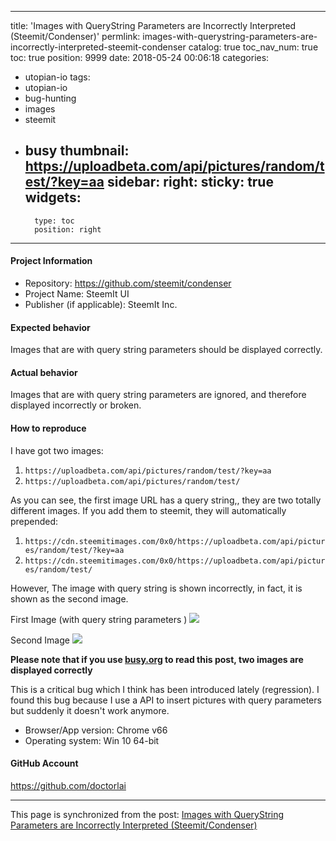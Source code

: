 
---
title: 'Images with QueryString Parameters are Incorrectly Interpreted (Steemit/Condenser)'
permlink: images-with-querystring-parameters-are-incorrectly-interpreted-steemit-condenser
catalog: true
toc_nav_num: true
toc: true
position: 9999
date: 2018-05-24 00:06:18
categories:
- utopian-io
tags:
- utopian-io
- bug-hunting
- images
- steemit
- busy
thumbnail: https://uploadbeta.com/api/pictures/random/test/?key=aa
sidebar:
    right:
        sticky: true
widgets:
    -
        type: toc
        position: right
---


#### Project Information
* Repository: https://github.com/steemit/condenser
* Project Name: SteemIt UI
* Publisher (if applicable): SteemIt Inc.

#### Expected behavior
Images that are with query string parameters should be displayed correctly.

#### Actual behavior
Images that are with query string parameters are ignored, and therefore displayed incorrectly or broken.

#### How to reproduce
I have got two images:
1. `https://uploadbeta.com/api/pictures/random/test/?key=aa`
2. `https://uploadbeta.com/api/pictures/random/test/`

As you can see, the first image URL has a query string,, they are two totally different images.  If you add them to steemit, they will automatically prepended:

1. `https://cdn.steemitimages.com/0x0/https://uploadbeta.com/api/pictures/random/test/?key=aa`
2. `https://cdn.steemitimages.com/0x0/https://uploadbeta.com/api/pictures/random/test/` 

However, The image with query string is shown incorrectly, in fact, it is shown as the second image.

First Image (with query string parameters )
![](https://uploadbeta.com/api/pictures/random/test/?key=aa)

Second Image
![](/https://uploadbeta.com/api/pictures/random/test/)

**Please note that if you use [busy.org](https://busy.org/@justyy/images-with-querystring-parameters-are-incorrectly-interpreted-steemit-condenser) to read this post, two images are displayed correctly**

This is a critical bug which I think has been introduced lately (regression). I found this bug because I use a API to insert pictures with query parameters but suddenly it doesn't work anymore.

* Browser/App version: Chrome v66
* Operating system: Win 10 64-bit

#### GitHub Account
https://github.com/doctorlai

- - -

This page is synchronized from the post: [Images with QueryString Parameters are Incorrectly Interpreted (Steemit/Condenser)](https://steemit.com/@justyy/images-with-querystring-parameters-are-incorrectly-interpreted-steemit-condenser)
